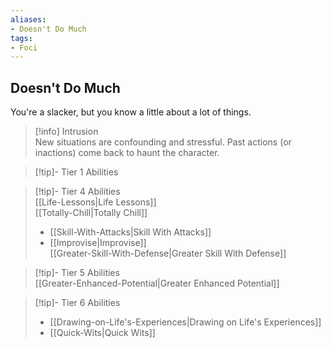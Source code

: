 ```yaml
---
aliases:
- Doesn't Do Much
tags:
- Foci
---
```


  
## Doesn't Do Much  
You're a slacker, but you know a little about a lot of things.  
 >[!info] Intrusion  
>New situations are confounding and stressful. Past actions (or inactions) come back to haunt the character.   

>[!tip]- Tier 1 Abilities  

>[!tip]- Tier 4 Abilities  
>[[Life-Lessons|Life Lessons]]  
>[[Totally-Chill|Totally Chill]]  
>- [[Skill-With-Attacks|Skill With Attacks]]  
>- [[Improvise|Improvise]]  
>[[Greater-Skill-With-Defense|Greater Skill With Defense]]  

>[!tip]- Tier 5 Abilities  
>[[Greater-Enhanced-Potential|Greater Enhanced Potential]]  

>[!tip]- Tier 6 Abilities  
>- [[Drawing-on-Life's-Experiences|Drawing on Life's Experiences]]  
>- [[Quick-Wits|Quick Wits]]